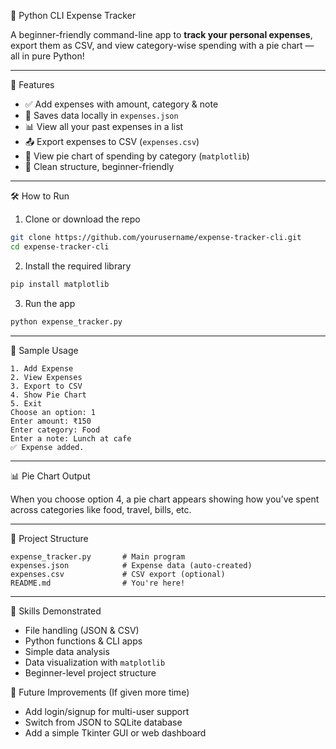  
 
💸 Python CLI Expense Tracker

A beginner-friendly command-line app to **track your personal expenses**, export them as CSV, and view category-wise spending with a pie chart — all in  pure Python!

---

🚀 Features

- ✅ Add expenses with amount, category & note
- 📂 Saves data locally in `expenses.json`
- 📊 View all your past expenses in a list
- 📤 Export expenses to CSV (`expenses.csv`)
- 🥧 View pie chart of spending by category (`matplotlib`)
- 🧠 Clean structure, beginner-friendly

---

🛠️ How to Run

1. Clone or download the repo
```bash
git clone https://github.com/yourusername/expense-tracker-cli.git
cd expense-tracker-cli
````

2. Install the required library

```bash
pip install matplotlib
```

3. Run the app

```bash
python expense_tracker.py
```

---

 🧪 Sample Usage

```text
1. Add Expense
2. View Expenses
3. Export to CSV
4. Show Pie Chart
5. Exit
Choose an option: 1
Enter amount: ₹150
Enter category: Food
Enter a note: Lunch at cafe
✅ Expense added.
```

---

📊 Pie Chart Output

When you choose option 4, a pie chart appears showing how you’ve spent across categories like food, travel, bills, etc.

---

📁 Project Structure

```
expense_tracker.py       # Main program
expenses.json            # Expense data (auto-created)
expenses.csv             # CSV export (optional)
README.md                # You're here!
```

---

🧠 Skills Demonstrated

* File handling (JSON & CSV)
* Python functions & CLI apps
* Simple data analysis
* Data visualization with `matplotlib`
* Beginner-level project structure
 

 🔮 Future Improvements (If given more time)
- Add login/signup for multi-user support
- Switch from JSON to SQLite database
- Add a simple Tkinter GUI or web dashboard

